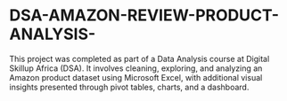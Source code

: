 # DSA-AMAZON-REVIEW-PRODUCT-ANALYSIS-
 This project was completed as part of a Data Analysis course at Digital Skillup Africa (DSA). It involves cleaning, exploring, and analyzing an Amazon product dataset using Microsoft Excel, with additional visual insights presented through pivot tables, charts, and a dashboard.
